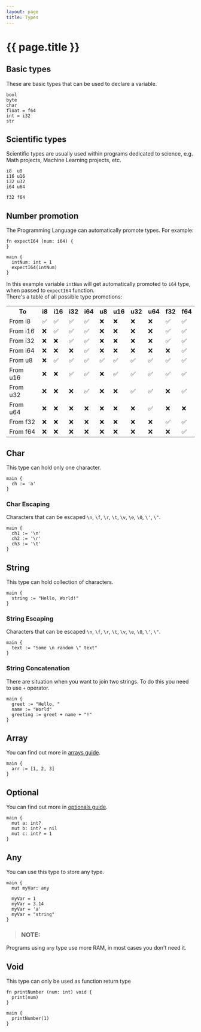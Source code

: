 ```yaml
---
layout: page
title: Types
---
```


# {{ page.title }}

## Basic types
These are basic types that can be used to declare a variable.

```
bool
byte
char
float = f64
int = i32
str
```

## Scientific types
Scientific types are usually used within programs dedicated to science, e.g.
Math projects, Machine Learning projects, etc.

```
i8  u8
i16 u16
i32 u32
i64 u64

f32 f64
```

## Number promotion
The Programming Language can automatically promote types. For example:

```the
fn expectI64 (num: i64) {
}

main {
  intNum: int = 1
  expectI64(intNum)
}
```

In this example variable `intNum` will get automatically promoted to `i64`
type, when passed to `expectI64` function. \
There's a table of all possible type promotions:

<div class="table-responsive">
  <table>
    <tr>
      <th>To</th>
      <th>i8</th>
      <th>i16</th>
      <th>i32</th>
      <th>i64</th>
      <th>u8</th>
      <th>u16</th>
      <th>u32</th>
      <th>u64</th>
      <th>f32</th>
      <th>f64</th>
    </tr>
    <tr>
      <td align="left">From i8</td>
      <td>&#x2705;</td>
      <td>&#x2705;</td>
      <td>&#x2705;</td>
      <td>&#x2705;</td>
      <td>&#x274C;</td>
      <td>&#x274C;</td>
      <td>&#x274C;</td>
      <td>&#x274C;</td>
      <td>&#x2705;</td>
      <td>&#x2705;</td>
    </tr>
    <tr>
      <td align="left">From i16</td>
      <td>&#x274C;</td>
      <td>&#x2705;</td>
      <td>&#x2705;</td>
      <td>&#x2705;</td>
      <td>&#x274C;</td>
      <td>&#x274C;</td>
      <td>&#x274C;</td>
      <td>&#x274C;</td>
      <td>&#x2705;</td>
      <td>&#x2705;</td>
    </tr>
    <tr>
      <td align="left">From i32</td>
      <td>&#x274C;</td>
      <td>&#x274C;</td>
      <td>&#x2705;</td>
      <td>&#x2705;</td>
      <td>&#x274C;</td>
      <td>&#x274C;</td>
      <td>&#x274C;</td>
      <td>&#x274C;</td>
      <td>&#x2705;</td>
      <td>&#x2705;</td>
    </tr>
    <tr>
      <td align="left">From i64</td>
      <td>&#x274C;</td>
      <td>&#x274C;</td>
      <td>&#x274C;</td>
      <td>&#x2705;</td>
      <td>&#x274C;</td>
      <td>&#x274C;</td>
      <td>&#x274C;</td>
      <td>&#x274C;</td>
      <td>&#x274C;</td>
      <td>&#x2705;</td>
    </tr>
    <tr>
      <td align="left">From u8</td>
      <td>&#x274C;</td>
      <td>&#x2705;</td>
      <td>&#x2705;</td>
      <td>&#x2705;</td>
      <td>&#x2705;</td>
      <td>&#x2705;</td>
      <td>&#x2705;</td>
      <td>&#x2705;</td>
      <td>&#x2705;</td>
      <td>&#x2705;</td>
    </tr>
    <tr>
      <td align="left">From u16</td>
      <td>&#x274C;</td>
      <td>&#x274C;</td>
      <td>&#x2705;</td>
      <td>&#x2705;</td>
      <td>&#x274C;</td>
      <td>&#x2705;</td>
      <td>&#x2705;</td>
      <td>&#x2705;</td>
      <td>&#x2705;</td>
      <td>&#x2705;</td>
    </tr>
    <tr>
      <td align="left">From u32</td>
      <td>&#x274C;</td>
      <td>&#x274C;</td>
      <td>&#x274C;</td>
      <td>&#x2705;</td>
      <td>&#x274C;</td>
      <td>&#x274C;</td>
      <td>&#x2705;</td>
      <td>&#x2705;</td>
      <td>&#x274C;</td>
      <td>&#x2705;</td>
    </tr>
    <tr>
      <td align="left">From u64</td>
      <td>&#x274C;</td>
      <td>&#x274C;</td>
      <td>&#x274C;</td>
      <td>&#x274C;</td>
      <td>&#x274C;</td>
      <td>&#x274C;</td>
      <td>&#x274C;</td>
      <td>&#x2705;</td>
      <td>&#x274C;</td>
      <td>&#x274C;</td>
    </tr>
    <tr>
      <td align="left">From f32</td>
      <td>&#x274C;</td>
      <td>&#x274C;</td>
      <td>&#x274C;</td>
      <td>&#x274C;</td>
      <td>&#x274C;</td>
      <td>&#x274C;</td>
      <td>&#x274C;</td>
      <td>&#x274C;</td>
      <td>&#x2705;</td>
      <td>&#x2705;</td>
    </tr>
    <tr>
      <td align="left">From f64</td>
      <td>&#x274C;</td>
      <td>&#x274C;</td>
      <td>&#x274C;</td>
      <td>&#x274C;</td>
      <td>&#x274C;</td>
      <td>&#x274C;</td>
      <td>&#x274C;</td>
      <td>&#x274C;</td>
      <td>&#x274C;</td>
      <td>&#x2705;</td>
    </tr>
  </table>
</div>

## Char
This type can hold only one character.
```the
main {
  ch := 'a'
}
```

### Char Escaping
Characters that can be escaped `\n`, `\f`, `\r`, `\t`, `\v`, `\e`, `\0`, `\'`, `\"`.

```the
main {
  ch1 := '\n'
  ch2 := '\r'
  ch3 := '\t'
}
```

## String
This type can hold collection of characters.

```the
main {
  string := "Hello, World!"
}
```

### String Escaping
Characters that can be escaped `\n`, `\f`, `\r`, `\t`, `\v`, `\e`, `\0`, `\'`,
`\"`.

```the
main {
  text := "Some \n random \" text"
}
```

### String Concatenation
There are situation when you want to join two strings. To do this you need to
use `+` operator.

```the
main {
  greet := "Hello, "
  name := "World"
  greeting := greet + name + "!"
}
```

## Array
You can find out more in [arrays guide](/guides/arrays.html).

```the
main {
  arr := [1, 2, 3]
}
```

## Optional
You can find out more in [optionals guide](/guides/optionals.html).

```the
main {
  mut a: int?
  mut b: int? = nil
  mut c: int? = 1
}
```

## Any
You can use this type to store any type.

```the
main {
  mut myVar: any

  myVar = 1
  myVar = 3.14
  myVar = 'a'
  myVar = "string"
}
```

> ### NOTE:
  Programs using `any` type use more RAM, in most cases you don't need it.

## Void
This type can only be used as function return type

```the
fn printNumber (num: int) void {
  print(num)
}

main {
  printNumber(1)
}
```
